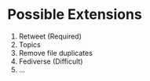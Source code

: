 # Possible Extensions
1. Retweet (Required)
2. Topics
3. Remove file duplicates
4. Fediverse (Difficult)
5. ...
